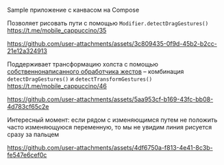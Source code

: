 Sample приложение с канвасом на Compose

Позволяет рисовать пути с помощью `Modifier.detectDragGestures()`
https://t.me/mobile_cappuccino/35

https://github.com/user-attachments/assets/3c809435-0f9d-45b2-b2cc-21e12a324913

Поддерживает трансформацию холста с помощью [собственнонаписанного обработчика жестов](https://github.com/kartollikaa/SimpleCanvas/blob/main/app/src/main/java/ru/kartollika/simplecanvas/compose/TouchModifier.kt) – комбинация `detectDragGestures()` и `detectTransformGestures()`
https://t.me/mobile_cappuccino/46

https://github.com/user-attachments/assets/5aa953cf-b169-43fc-bb08-4d783cf65c2e

Интересный момент: если рядом с изменяющимся путем не положить часто изменяющуюся переменную, то мы не увидим линия рисуется сразу за пальцем

https://github.com/user-attachments/assets/4df6750a-f813-4e41-8c3b-fe547e6cef0c
